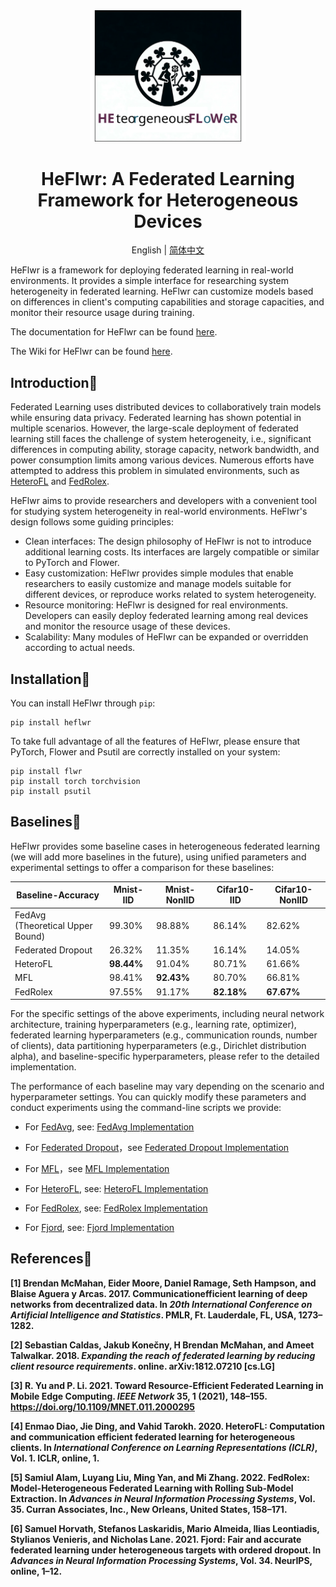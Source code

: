 <div align="center">
    <img src='https://github.com/QVQZZZ/HeFlwr/blob/main/pictures/logo.svg' width="250" alt="logo">
</div>
<h1 align="center"> HeFlwr: A Federated Learning Framework for Heterogeneous Devices </h1>
<div align="center">

English | [简体中文](https://github.com/QVQZZZ/HeFlwr/blob/main/README.zh.md)
</div>

HeFlwr is a framework for deploying federated learning in real-world environments.
It provides a simple interface for researching system heterogeneity in federated learning.
HeFlwr can customize models based on differences in client's computing capabilities and storage capacities,
and monitor their resource usage during training.

The documentation for HeFlwr can be found [here](https://github.com/QVQZZZ/HeFlwr/blob/main/docs/en/home.md).

The Wiki for HeFlwr can be found [here](https://github.com/QVQZZZ/HeFlwr/wiki).


## Introduction📜
Federated Learning uses distributed devices to collaboratively train models while ensuring data privacy.
Federated learning has shown potential in multiple scenarios. However,
the large-scale deployment of federated learning still faces the challenge of system heterogeneity,
i.e., significant differences in computing ability,
storage capacity, network bandwidth, and power consumption limits among various devices.
Numerous efforts have attempted to address this problem in simulated environments,
such as <a href="#heterofl">HeteroFL</a> and <a href="#fedrolex">FedRolex</a>.

HeFlwr aims to provide researchers and developers with a convenient tool for studying system heterogeneity in real-world environments.
HeFlwr's design follows some guiding principles:
- Clean interfaces: The design philosophy of HeFlwr is not to introduce additional learning costs. Its interfaces are largely compatible or similar to PyTorch and Flower.
- Easy customization: HeFlwr provides simple modules that enable researchers to easily customize and manage models suitable for different devices, or reproduce works related to system heterogeneity.
- Resource monitoring: HeFlwr is designed for real environments. Developers can easily deploy federated learning among real devices and monitor the resource usage of these devices.
- Scalability: Many modules of HeFlwr can be expanded or overridden according to actual needs.

## Installation🚀
You can install HeFlwr through `pip`:
``` shell
pip install heflwr
```
To take full advantage of all the features of HeFlwr,
please ensure that PyTorch, Flower and Psutil are correctly installed on your system:
``` shell
pip install flwr
pip install torch torchvision
pip install psutil
```

## Baselines🎉
HeFlwr provides some baseline cases in heterogeneous federated learning (we will add more baselines in the future), using unified parameters and experimental settings to offer a comparison for these baselines:


| Baseline-Accuracy                    | Mnist-IID   | Mnist-NonIID   | Cifar10-IID   | Cifar10-NonIID    |
|--------------------------------------|-------------|----------------|---------------|-------------------|
| FedAvg<br/>(Theoretical Upper Bound) | 99.30%      | 98.88%         | 86.14%        | 82.62%            |
| Federated Dropout                    | 26.32%      | 11.35%         | 16.14%        | 14.05%            |
| HeteroFL                             | **98.44%**  | 91.04%         | 80.71%        | 61.66%            |
| MFL                                  | 98.41%      | **92.43%**     | 80.70%        | 66.81%            |
| FedRolex                             | 97.55%      | 91.17%         | **82.18%**    | **67.67%**        |

For the specific settings of the above experiments, including neural network architecture, training hyperparameters (e.g., learning rate, optimizer), federated learning hyperparameters (e.g., communication rounds, number of clients), data partitioning hyperparameters (e.g., Dirichlet distribution alpha), and baseline-specific hyperparameters, please refer to the detailed implementation.

The performance of each baseline may vary depending on the scenario and hyperparameter settings. You can quickly modify these parameters and conduct experiments using the command-line scripts we provide:


- For <a href="#fedavg">FedAvg</a>, see: [FedAvg Implementation](https://github.com/QVQZZZ/HeFlwr/blob/main/examples/fedavg/README.md)

- For <a href="#federated_dropout">Federated Dropout</a>，see [Federated Dropout Implementation](https://github.com/QVQZZZ/HeFlwr/blob/main/examples/federated_dropout/README.md)

- For <a href="#mfl">MFL</a>，see [MFL Implementation](https://github.com/QVQZZZ/HeFlwr/blob/main/examples/mfl/README.md)

- For <a href="#heterofl">HeteroFL</a>, see: [HeteroFL Implementation](https://github.com/QVQZZZ/HeFlwr/blob/main/examples/heterofl/README.md)

- For <a href="#fedrolex">FedRolex</a>, see: [FedRolex Implementation](https://github.com/QVQZZZ/HeFlwr/blob/main/examples/fedrolex/README.md)

- For <a href="#fjord">Fjord</a>, see: [Fjord Implementation](https://github.com/QVQZZZ/HeFlwr/blob/main/examples/fjord/README.md)



## References📕
<strong><p id="fedavg">[1] Brendan McMahan, Eider Moore, Daniel Ramage, Seth Hampson, and Blaise Aguera y Arcas. 2017. Communicationefficient learning of deep networks from decentralized data. In _20th International Conference on Artificial Intelligence and Statistics_. PMLR, Ft. Lauderdale, FL, USA, 1273–1282.</p></strong>

<strong><p id="federated_dropout">[2] Sebastian Caldas, Jakub Konečny, H Brendan McMahan, and Ameet Talwalkar. 2018. _Expanding the reach of federated learning by reducing client resource requirements_. online. arXiv:1812.07210 [cs.LG]</p></strong>

<strong><p id="mfl">[3] R. Yu and P. Li. 2021. Toward Resource-Efficient Federated Learning in Mobile Edge Computing. _IEEE Network_ 35, 1 (2021), 148–155. https://doi.org/10.1109/MNET.011.2000295</p></strong>

<strong><p id="heterofl">[4] Enmao Diao, Jie Ding, and Vahid Tarokh. 2020. HeteroFL: Computation and communication efficient federated learning for heterogeneous clients. In _International Conference on Learning Representations (ICLR)_, Vol. 1. ICLR, online, 1.</p></strong>

<strong><p id="fedrolex">[5] Samiul Alam, Luyang Liu, Ming Yan, and Mi Zhang. 2022. FedRolex: Model-Heterogeneous Federated Learning with Rolling Sub-Model Extraction. In _Advances in Neural Information Processing Systems_, Vol. 35. Curran Associates, Inc., New Orleans, United States, 158–171.</p></strong>

<strong><p id="fjord">[6] Samuel Horvath, Stefanos Laskaridis, Mario Almeida, Ilias Leontiadis, Stylianos Venieris, and Nicholas Lane. 2021. Fjord: Fair and accurate federated learning under heterogeneous targets with ordered dropout. In _Advances in Neural Information Processing Systems_, Vol. 34. NeurIPS, online, 1–12.</p></strong>
